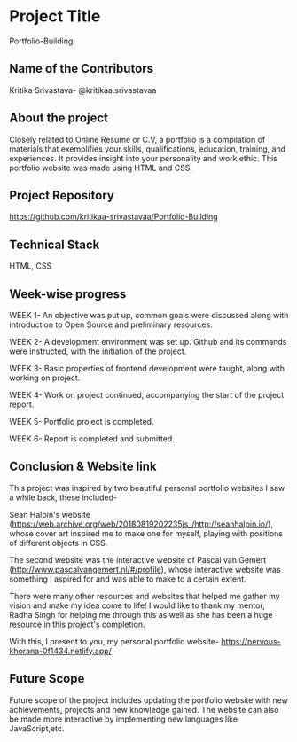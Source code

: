 
# Project Title

Portfolio-Building
## Name of the Contributors

Kritika Srivastava- @kritikaa.srivastavaa
## About the project

Closely related to Online Resume or C.V, a portfolio is a compilation of materials that exemplifies your skills, qualifications, education, training, and experiences. It provides insight into your personality and work ethic.
This portfolio website was made using HTML and CSS.
## Project Repository

https://github.com/kritikaa-srivastavaa/Portfolio-Building
## Technical Stack

HTML, CSS
## Week-wise progress

WEEK 1- An objective was put up, common goals were discussed along with introduction to Open Source and preliminary resources.

WEEK 2- A development environment was set up. Github and its commands were instructed, with the initiation of the project.

WEEK 3- Basic properties of frontend development were taught, along with working on project.

WEEK 4- Work on project continued, accompanying the start of the project report.

WEEK 5- Portfolio project is completed.

WEEK 6- Report is completed and submitted.
## Conclusion & Website link

This project was inspired by two beautiful personal portfolio websites I saw a while back, these included- 

Sean Halpin's website
(https://web.archive.org/web/20180819202235js_/http://seanhalpin.io/), whose cover art inspired me to make one for myself, playing with positions of different objects in CSS.

The second website was the interactive website of Pascal van Gemert (http://www.pascalvangemert.nl/#/profile), whose interactive website was something I aspired for and was able to make to a certain extent.

There were many other resources and websites that helped me gather my vision and make my idea come to life! I would like to thank my mentor, Radha Singh for helping me through this as well as she has been a huge resource in this project's completion. 


With this, I present to you, my personal portfolio website- 
https://nervous-khorana-0f1434.netlify.app/
## Future Scope

Future scope of the project includes updating the portfolio website with new achievements, projects and new knowledge gained. The website can also be made more interactive by implementing new languages like JavaScript,etc.
 